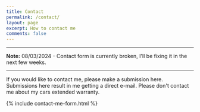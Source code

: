 ```yaml
---
title: Contact
permalink: /contact/
layout: page
excerpt: How to contact me
comments: false
---
```


---

**Note:** 08/03/2024 - Contact form is currently broken, I'll be fixing it in the next few weeks.

---

If you would like to contact me, please make a submission here. Submissions here result in me getting
a direct e-mail. Please don't contact me about my cars extended warranty.


{% include contact-me-form.html %}